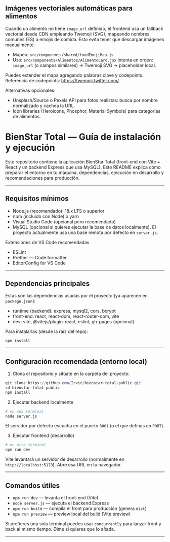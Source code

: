 ## Imágenes vectoriales automáticas para alimentos

Cuando un alimento no tiene `image_url` definido, el frontend usa un fallback vectorial desde CDN empleando Twemoji (SVG), mapeando nombres comunes (ES) a emojis de comida. Esto evita tener que descargar imágenes manualmente.

- Mapeo: `src/components/shared/foodEmojiMap.js`
- Uso: `src/components/Alimentos/AlimentoCard.jsx` intenta en orden: `image_url` (o campos similares) → Twemoji SVG → placeholder local.

Puedes extender el mapa agregando palabras clave y codepoints. Referencia de codepoints: https://twemoji.twitter.com/

Alternativas opcionales:
- Unsplash/Source o Pexels API para fotos realistas: busca por nombre normalizado y cachea la URL.
- Icon libraries (Heroicons, Phosphor, Material Symbols) para categorías de alimentos.

# BienStar Total — Guía de instalación y ejecución

Este repositorio contiene la aplicación BienStar Total (front-end con Vite + React y un backend Express que usa MySQL). Este README explica cómo preparar el entorno en tu máquina, dependencias, ejecución en desarrollo y recomendaciones para producción.

---

## Requisitos mínimos

- Node.js (recomendado): 18.x LTS o superior
- npm (incluido con Node) o yarn
- Visual Studio Code (opcional pero recomendado)
- MySQL (opcional si quieres ejecutar la base de datos localmente). El proyecto actualmente usa una base remota por defecto en `server.js`.

Extensiones de VS Code recomendadas

- ESLint
- Prettier — Code formatter
- EditorConfig for VS Code

---

## Dependencias principales

Estas son las dependencias usadas por el proyecto (ya aparecen en `package.json`):

- runtime (backend): express, mysql2, cors, bcrypt
- front-end: react, react-dom, react-router-dom, vite
- dev: vite, @vitejs/plugin-react, eslint, gh-pages (opcional)

Para instalarlas (desde la raíz del repo):

```powershell
npm install
```

---

## Configuración recomendada (entorno local)

1. Clona el repositorio y sitúate en la carpeta del proyecto:

```powershell
git clone https://github.com/Irvir/bienstar-total-public.git
cd bienstar-total-public
npm install
```



2. Ejecutar backend localmente

```powershell
# en una terminal
node server.js
```

El servidor por defecto escucha en el puerto `3001` (o el que definas en `PORT`).

3. Ejecutar frontend (desarrollo)

```powershell
# en otra terminal
npm run dev
```

Vite levantará un servidor de desarrollo (normalmente en `http://localhost:5173`). Abre esa URL en tu navegador.

---

## Comandos útiles

- `npm run dev` — levanta el front-end (Vite)
- `node server.js` — ejecuta el backend Express
- `npm run build` — compila el front para producción (genera `dist`)
- `npm run preview` — preview local del build (Vite preview)

Si prefieres una sola terminal puedes usar `concurrently` para lanzar front y back al mismo tiempo. Dime si quieres que lo añada.

---





